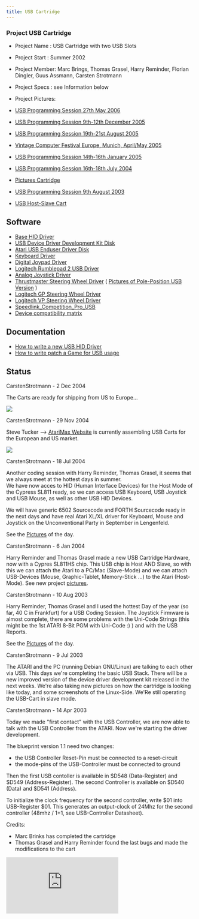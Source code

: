 ```yaml
---
title: USB Cartridge
---
```

### Project USB Cartridge  
  
- Project Name  : USB Cartridge with two USB Slots  
- Project Start : Summer 2002  
- Project Member: Marc Brings, Thomas Grasel, Harry Reminder, Florian Dingler, Guus Assmann, Carsten Strotmann  
- Project Specs : see Information below  
  
- Project Pictures:  
- [USB Programming Session 27th May 2006](../ProjUSBConvSixPic/index.md)  
- [USB Programming Session 9th-12th December 2005](../ProjUSBConvFivePic/index.md)  
- [USB Programming Session 19th-21st August 2005](../ProjUSBConvFourPic/index.md)  
- [Vintage Computer Festival Europe, Munich, April/May 2005](../ProjUSBVCFePic/index.md)  
- [USB Programming Session 14th-16th January 2005](../ProjUSBConvThreePic/index.md)  
- [USB Programming Session 16th-18th July 2004](../ProjUSBConvTwoPic/index.md)  
- [Pictures Cartridge](../ProjUSBCartPic/index.md)  
- [USB Programming Session 9th August 2003](../ProjUSBConvOnePic/index.md)  
- [USB Host-Slave Cart](../ProjUSBCartTwoPic/index.md)  
  
## Software  
  
- [Base HID Driver](../BaseHIDDriver/index.md)  
- [USB Device Driver Development Kit Disk](https://sourceforge.net/project/showfiles.php?group_id=111428&package_id=120826)  
- [Atari USB Enduser Driver Disk](../AtariEnduserDriverDisk/index.md)  
- [Keyboard Driver](../Atari_USB_Keyboard_Driver/index.md)  
- [Digital Joypad Driver](../Digital_Joypad_Driver/index.md)  
- [Logitech Rumblepad 2 USB Driver](../JoypadRumblePadTwoUsb/index.md)  
- [Analog Joystick Driver](../AtariAnalogJoystickDriver/index.md)  
- [Thrustmaster Steering Wheel Driver](../USB_Steering_Wheel_Driver/index.md) ( [Pictures of Pole-Position USB Version](../ProjUSBCartAtariWheelPolePosPics/index.md) )  
- [Logitech GP Steering Wheel Driver](../Logitech_Formula_GP_USB_Wheel_Driver/index.md)  
- [Logitech VP Steering Wheel Driver](../Logitech_Formula_VF_USB_Wheel_Driver/index.md)  
- [Speedlink_Competition_Pro_USB](../Speedlink_Competition_Pro_USB/index.md)  
- [Device compatibility matrix](../DeviceMatrix/index.md)  
  
## Documentation  
  
- [How to write a new USB HID Driver](../How_to_write_a_USB_Driver/index.md)  
- [How to write patch a Game for USB usage](../How_to_patch_a_game_for_USB_Usage/index.md)  
  
## Status  
  
CarstenStrotmann - 2 Dec 2004  
  
The Carts are ready for shipping from US to Europe...  
  
![](attachments/USB_Cart_ready.jpg)  
  
CarstenStrotmann - 29 Nov 2004  
  
Steve Tucker --> [AtariMax Website](http://www.atarimax.com) is currently assembling USB Carts for the European and US market.  
  
![](attachments/USBCart_raw.jpg)  
  
  
CarstenStrotmann - 18 Jul 2004  
  
Another coding session with Harry Reminder, Thomas Grasel, it seems that we always meet at the hottest days in summer.  
We have now acces to HID (Human Interface Devices) for the Host Mode of the Cypress SL811 ready, so we can access USB Keyboard, USB Joystick and USB Mouse, as well as other USB HID Devices.  
  
We will have generic 6502 Sourcecode and FORTH Sourcecode ready in the next days and have real Atari XL/XL driver for Keyboard, Mouse and Joystick on the Unconventional Party in September in Lengenfeld.  
  
See the [Pictures](../ProjUSBConvTwoPic/index.md) of the day.  
  
  
CarstenStrotmann - 6 Jan 2004  
  
Harry Reminder and Thomas Grasel made a new USB Cartridge Hardware, now with a Cypres SL811HS chip. This USB chip is Host AND Slave, so with this we can attach the Atari to a PC/Mac (Slave-Mode) and we can attach USB-Devices (Mouse, Graphic-Tablet, Memory-Stick ...) to the Atari (Host-Mode). See new project [pictures](../ProjUSBCartTwoPic/index.md).  
  
  
CarstenStrotmann - 10 Aug 2003  
  
Harry Reminder, Thomas Grasel and I used the hottest Day of the year (so far, 40 C in Frankfurt) for a USB Coding Session. The Joystick Firmware is almost complete, there are some problems with the Uni-Code Strings (this might be the 1st ATARI 8-Bit PGM with Uni-Code :) ) and with the USB Reports.  
  
See the [Pictures](../ProjUSBConvOnePic/index.md) of the day.  
  
CarstenStrotmann - 9 Jul 2003  
  
The ATARI and the PC (running Debian GNU/Linux) are talking to each other via USB. This days we're completing the basic USB Stack. There will be a new improved version of the device driver development kit released in the next weeks. We're also taking new pictures on how the cartridge is looking like today, and some screenshots of the Linux-Side. We'Re still operating the USB-Cart in slave mode.  
  
  
CarstenStrotmann - 14 Apr 2003  
  
Today we made "first contact" with the USB Controller, we are now able to talk with the USB Controller from the ATARI. Now we're starting the driver development.  
  
The blueprint version 1.1 need two changes:  
  
- the USB Controller Reset-Pin must be connected to a reset-circuit  
- the mode-pins of the USB-Controller must be connected to ground  
  
Then the first USB contoller is available in $D548 (Data-Register) and $D549 (Address-Register). The second Controller is available on $D540 (Data) and $D541 (Address).  
  
To initialize the clock frequency for the second controller, write $01 into USB-Register $01. This generates an output-clock of 24Mhz for the second controller (48mhz / 1+1, see USB-Controller Datasheet).  
  
  
Credits:  
  
- Marc Brinks has completed the cartridge  
- Thomas Grasel and Harry Reminder found the last bugs and made the modifications to the cart  
  
![](http://sourceforge.net/sflogo.php?group_id=111428&amp;type=5)  
  
  
  
  
  
  
  
  
  
